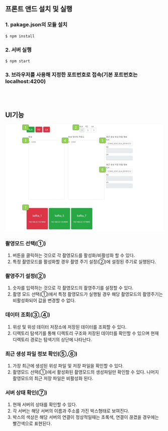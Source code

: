 ## 프론트 앤드 설치 및 실행
### 1. pakage.json의 모듈 설치

    $ npm install

### 2. 서버 실행

    $ npm start

### 3. 브라우저를 사용해 지정한 포트번호로 접속(기본 포트번호는 localhost:4200)

<br>
<br>

## UI기능

![Satellite-Output-Process-TesterUI 구조](./img/Satellite-Output-Process-Tester_FrontEndUI.jpg)

### 촬영모드 선택(①)
  1. 버튼을 클릭하는 것으로 각 촬영모드를 활성화/비활성화 할 수 있다.
  2. 특정 촬영모드를 활성화할 경우 촬영 주기 설정(②)에 설정된 주기로 실행된다.

### 촬영주기 설정(②)
  1. 숫자를 입력하는 것으로 각 촬영모드의 촬영주기를 설정할 수 있다.
  2. 촬영 모드 선택(①)에서 특정 촬영모드가 실행될 경우 해당 촬영모드의 촬영주기는 비활성화되어 값을 변경할 수 없다.

### 데이터 조회(③,④)
  1. 위성 및 위성 데이터 저장소에 저장된 데이터를 조회할 수 있다.
  2. 디렉토리 탐색기를 통해 디렉토리 구조와 저장된 데이터를 확인할 수 있으며 현재 디렉토리 경로는 탐색기의 상단에 나타난다.

### 최근 생성 파일 정보 확인(⑤,⑥)
  1. 가장 최근에 생성된 위성 파일 및 저장 파일을 확인할 수 있다.
  2. 촬영모드 선택(①)에서 활성화된 촬영모드의 생성파일만 확인할 수 있다. 나머지 촬영모드의 최근 저장 파일은 비활성화 된다.

### 서버 상태 확인(⑦)
  1. 현재 서버의 상태를 확인할 수 있다.
  2. 각 서버는 해당 서버의 이름과 주소를 가진 박스형태로 보여진다.
  3. 박스의 색상은 해당 서버의 연결이 정상적일때는 초록색, 연결이 끊겼을 경우에는 빨간색으로 표현된다.

